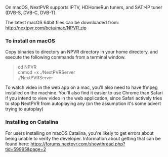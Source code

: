 On macOS, NextPVR supports IPTV, HDHomeRun tuners, and SAT>IP tuner (DVB-S, DVB-C, DVB-T).

The latest macOS 64bit files can be downloaded from:
http://nextpvr.com/beta/mac/NPVR.zip

### To install on macOS
Copy binaries to directory an NPVR directory in your home directory, and execute the following commands from a terminal window. 

> cd NPVR <br/>
> chmod +x ./NextPVRServer<br/>
> ./NextPVRServer<br/>

To watch video in the web app on a mac, you'll also need to have ffmpeg installed on the machine. You'll also find it easier to use Chrome than Safari if you intend to view video in the web application, since Safari actively tries to stop NextPVR from autoplaying any (on the assumption it's some advert trying to autoplay)

### Installing on Catalina 
For users installing on macOS Catalina, you're likely to get errors about being unable to verify the developer. Information about getting that can be found here: https://forums.nextpvr.com/showthread.php?tid=59995&page=2